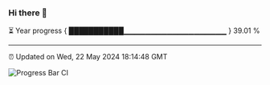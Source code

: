 ### Hi there 👋

⏳ Year progress { ███████████▁▁▁▁▁▁▁▁▁▁▁▁▁▁▁▁▁▁▁ } 39.01 %

---

⏰ Updated on Wed, 22 May 2024 18:14:48 GMT

![Progress Bar CI](https://github.com/liununu/liununu/workflows/Progress%20Bar%20CI/badge.svg)
